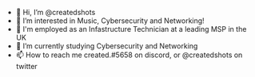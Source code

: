 - 👋 Hi, I’m @createdshots
- 👀 I’m interested in Music, Cybersecurity and Networking!
- 🏢 I'm employed as an Infastructure Technician at a leading MSP in the UK
- 🌱 I’m currently studying Cybersecurity and Networking
- 📫 How to reach me created.#5658 on discord, or @createdshots on twitter
